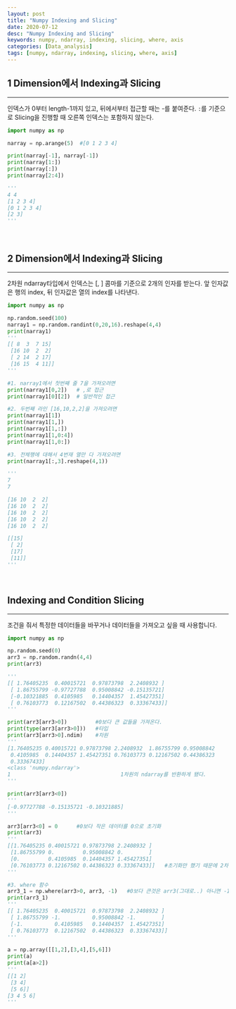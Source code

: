 ```yaml
---
layout: post
title: "Numpy Indexing and Slicing"
date: 2020-07-12
desc: "Numpy Indexing and Slicing"
keywords: numpy, ndarray, indexing, slicing, where, axis
categories: [Data_analysis]
tags: [numpy, ndarray, indexing, slicing, where, axis]
---
```


## 1 Dimension에서 Indexing과 Slicing

___

인덱스가 0부터 length-1까지 있고, 뒤에서부터 접근할 때는 -를 붙여준다. `:`를 기준으로 Slicing을 진행할 때 오른쪽 인덱스는 포함하지 않는다.

~~~python
import numpy as np

narray = np.arange(5)  #[0 1 2 3 4]

print(narray[-1], narray[-1])
print(narray[1:])
print(narray[:])
print(narray[2:4])

'''
4 4
[1 2 3 4]
[0 1 2 3 4]
[2 3]
'''
~~~

<br>

## 2 Dimension에서 Indexing과 Slicing

___

2차원 ndarray타입에서 인덱스는 [, ] 콤마를 기준으로 2개의 인자를 받는다. 앞 인자값은 행의 index, 뒤 인자값은 열의 index를 나타낸다. 

~~~python
import numpy as np

np.random.seed(100)
narray1 = np.random.randint(0,20,16).reshape(4,4)
print(narray1)
'''
[[ 8  3  7 15]
 [16 10  2  2]
 [ 2 14  2 17]
 [16 15  4 11]]
'''

#1. narray1에서 첫번째 줄 7을 가져오려면
print(narray1[0,2])   # ,로 접근
print(narray1[0][2])  # 일반적인 접근

#2. 두번째 라인 [16,10,2,2]을 가져오려면
print(narray1[1])
print(narray1[1,])
print(narray1[1,:])
print(narray1[1,0:4])
print(narray1[1,0:])

#3. 전체행에 대해서 4번재 열만 다 가져오려면
print(narray1[:,3].reshape(4,1))

'''
7
7

[16 10  2  2]
[16 10  2  2]
[16 10  2  2]
[16 10  2  2]
[16 10  2  2]

[[15]
 [ 2]
 [17]
 [11]]
'''
~~~

<br>

## Indexing and Condition Slicing

___

조건을 줘서 특정한 데이터들을 바꾸거나 데이터들을 가져오고 싶을 때 사용합니다. 

~~~python
import numpy as np

np.random.seed(0)
arr3 = np.random.randn(4,4)
print(arr3)

'''
[[ 1.76405235  0.40015721  0.97873798  2.2408932 ]
 [ 1.86755799 -0.97727788  0.95008842 -0.15135721]
 [-0.10321885  0.4105985   0.14404357  1.45427351]
 [ 0.76103773  0.12167502  0.44386323  0.33367433]]
'''

print(arr3[arr3>0])         #0보다 큰 값들을 가져온다. 
print(type(arr3[arr3>0]))   #타입
print(arr3[arr3>0].ndim)    #차원
'''
[1.76405235 0.40015721 0.97873798 2.2408932  1.86755799 0.95008842
 0.4105985  0.14404357 1.45427351 0.76103773 0.12167502 0.44386323
 0.33367433]
<class 'numpy.ndarray'>
1                                   1차원의 ndarray를 반환하게 됐다. 
'''

print(arr3[arr3<0])
'''
[-0.97727788 -0.15135721 -0.10321885]
'''

arr3[arr3<0] = 0      #0보다 작은 데이터를 0으로 초기화 
print(arr3)
'''
[[1.76405235 0.40015721 0.97873798 2.2408932 ]
 [1.86755799 0.         0.95008842 0.        ]
 [0.         0.4105985  0.14404357 1.45427351]
 [0.76103773 0.12167502 0.44386323 0.33367433]]   #초기화만 했기 때문에 2차원으로 출력됨.
'''

#3. where 함수
arr3_1 = np.where(arr3>0, arr3, -1)   #0보다 큰것은 arr3(그대로..) 아니면 -1로 초기화. 
print(arr3_1)
'''
[[ 1.76405235  0.40015721  0.97873798  2.2408932 ]
 [ 1.86755799 -1.          0.95008842 -1.        ]
 [-1.          0.4105985   0.14404357  1.45427351]
 [ 0.76103773  0.12167502  0.44386323  0.33367433]]
'''

a = np.array([[1,2],[3,4],[5,6]])
print(a)
print(a[a>2])
'''
[[1 2]
 [3 4]
 [5 6]]
[3 4 5 6]
'''
~~~


